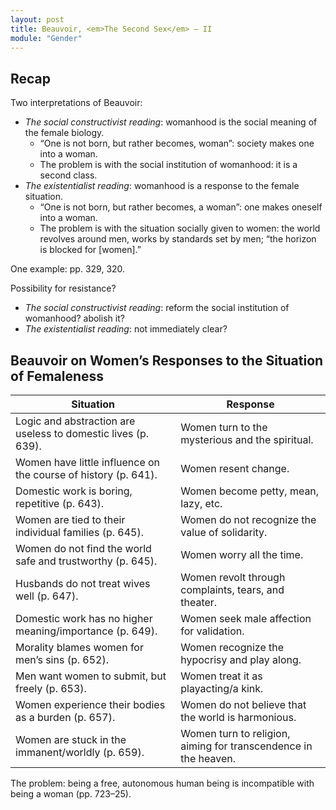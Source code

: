 ```yaml
---
layout: post
title: Beauvoir, <em>The Second Sex</em> – II
module: "Gender"
---
```


## Recap

Two interpretations of Beauvoir:

- *The social constructivist reading*: womanhood is the social meaning of the female biology.
  - “One is not born, but rather becomes, woman”: society makes one into a woman.
  - The problem is with the social institution of womanhood: it is a second class.
- *The existentialist reading*: womanhood is a response to the female situation.
  - “One is not born, but rather becomes, a woman”: one makes oneself into a woman.
  - The problem is with the situation socially given to women: the world revolves around men, works by standards set by men; “the horizon is blocked for [women].”


One example: pp. 329, 320.

Possibility for resistance?

- *The social constructivist reading*: reform the social institution of womanhood? abolish it?
- *The existentialist reading*: not immediately clear?

## Beauvoir on Women’s Responses to the Situation of Femaleness

| Situation                                                    | Response                                                     |
| ------------------------------------------------------------ | ------------------------------------------------------------ |
| Logic and abstraction are useless to domestic lives (p. 639). | Women turn to the mysterious and the spiritual.              |
| Women have little influence on the course of history (p. 641). | Women resent change.                                         |
| Domestic work is boring, repetitive (p. 643).                | Women become petty, mean, lazy, etc.                         |
| Women are tied to their individual families (p. 645).        | Women do not recognize the value of solidarity.              |
| Women do not find the world safe and trustworthy (p. 645).   | Women worry all the time.                                    |
| Husbands do not treat wives well (p. 647).                   | Women revolt through complaints, tears, and theater.         |
| Domestic work has no higher meaning/importance (p. 649).     | Women seek male affection for validation.                    |
| Morality blames women for men’s sins (p. 652).               | Women recognize the hypocrisy and play along.                |
| Men want women to submit, but freely (p. 653).               | Women treat it as playacting/a kink.                         |
| Women experience their bodies as a burden (p. 657).          | Women do not believe that the world is harmonious.           |
| Women are stuck in the immanent/worldly (p. 659).            | Women turn to religion, aiming for transcendence in the heaven. |

The problem: being a free, autonomous human being is incompatible with being a woman (pp. 723–25).
